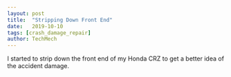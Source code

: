 ```yaml
---
layout: post
title:  "Stripping Down Front End"
date:   2019-10-10
tags: [crash_damage_repair]
author: TechMech
---
```


I started to strip down the front end of my Honda CRZ to get a better idea of the accident damage.




